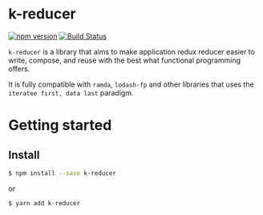 # k-reducer

[![npm version](https://img.shields.io/npm/v/k-reducer.svg)](https://www.npmjs.com/package/k-reducer)
[![Build Status](https://travis-ci.org/klabs/k-reducer.svg?branch=master)](https://travis-ci.org/klabs/k-reducer)

`k-reducer` is a library that aims to make application redux reducer easier to write, compose, and reuse with the best what functional programming offers.

It is fully compatible with `ramda`, `lodash-fp` and other libraries that uses the `iteratee first, data last` paradigm.

# Getting started

## Install

```sh
$ npm install --save k-reducer
```
or

```sh
$ yarn add k-reducer
```
